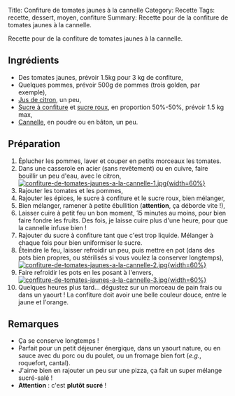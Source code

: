 Title: Confiture de tomates jaunes à la cannelle
Category: Recette
Tags: recette, dessert, moyen, confiture
Summary: Recette pour de la confiture de tomates jaunes à la cannelle.

Recette pour de la confiture de tomates jaunes à la cannelle.

## Ingrédients
- Des tomates jaunes, prévoir 1.5kg pour 3 kg de confiture,
- Quelques pommes, prévoir 500g de pommes (trois golden, par exemple),
- [Jus de citron](https://fr.wikipedia.org/wiki/Citron), un peu,
- [Sucre à confiture](https://fr.wikipedia.org/wiki/Sucre%20a%20confiture) et [sucre roux](https://fr.wikipedia.org/wiki/Sucre%20roux), en proportion 50%-50%, prévoir 1.5 kg max,
- [Cannelle](https://fr.wikipedia.org/wiki/Cannelle), en poudre ou en bâton, un peu.

## Préparation
1. Éplucher les pommes, laver et couper en petits morceaux les tomates.
2. Dans une casserole en acier (sans revêtement) ou en cuivre, faire bouillir un peu d'eau, avec le citron,
  [![confiture-de-tomates-jaunes-a-la-cannelle-1.jpg]({filename}images/confiture-de-tomates-jaunes-a-la-cannelle-1.jpg){width=60%}]({filename}images/confiture-de-tomates-jaunes-a-la-cannelle-1.jpg)
3. Rajouter les tomates et les pommes,
4. Rajouter les épices, le sucre à confiture et le sucre roux, bien mélanger,
5. Bien mélanger, ramener à petite ébullition (**attention**, ça déborde vite !),
6. Laisser cuire à petit feu un bon moment, 15 minutes au moins, pour bien faire fondre les fruits. Des fois, je laisse cuire plus d'une heure, pour que la cannelle infuse bien !
7. Rajouter du sucre à confiture tant que c'est trop liquide. Mélanger à chaque fois pour bien uniformiser le sucre.
8. Éteindre le feu, laisser refroidir un peu, puis mettre en pot (dans des pots bien propres, ou stérilisés si vous voulez la conserver longtemps),
  [![confiture-de-tomates-jaunes-a-la-cannelle-2.jpg]({filename}images/confiture-de-tomates-jaunes-a-la-cannelle-2.jpg){width=60%}]({filename}images/confiture-de-tomates-jaunes-a-la-cannelle-2.jpg)
9. Faire refroidir les pots en les posant à l'envers,
  [![confiture-de-tomates-jaunes-a-la-cannelle-3.jpg]({filename}images/confiture-de-tomates-jaunes-a-la-cannelle-3.jpg){width=60%}]({filename}images/confiture-de-tomates-jaunes-a-la-cannelle-3.jpg)
10. Quelques heures plus tard... dégustez sur un morceau de pain frais ou dans un yaourt ! La confiture doit avoir une belle couleur douce, entre le jaune et l'orange.

## Remarques
- Ça se conserve longtemps !
- Parfait pour un petit déjeuner énergique, dans un yaourt nature, ou en sauce avec du porc ou du poulet, ou un fromage bien fort (*e.g.*, roquefort, cantal).
- J'aime bien en rajouter un peu sur une pizza, ça fait un super mélange sucré-salé !
- **Attention** : c'est **plutôt sucré** !
